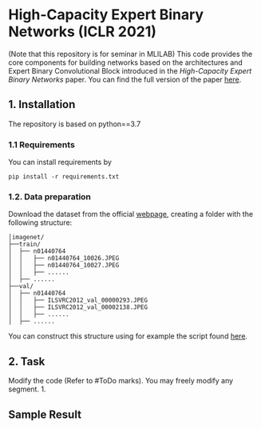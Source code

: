 # High-Capacity Expert Binary Networks (ICLR 2021)

(Note that this repository is for seminar in MLILAB) This code provides the core components for building networks based on the architectures and Expert Binary Convolutional Block introduced in the _High-Capacity Expert Binary Networks_ paper. You can find the full version of the paper [here](https://arxiv.org/pdf/2010.03558).

## 1. Installation
The repository is based on python==3.7

### 1.1 Requirements
You can install requirements by

    pip install -r requirements.txt


### 1.2. Data preparation
 Download the dataset from the official [webpage](http://image-net.org/download-images), creating a folder with the following structure: 
```
│imagenet/
├──train/
│  ├── n01440764
│  │   ├── n01440764_10026.JPEG
│  │   ├── n01440764_10027.JPEG
│  │   ├── ......
│  ├── ......
├──val/
│  ├── n01440764
│  │   ├── ILSVRC2012_val_00000293.JPEG
│  │   ├── ILSVRC2012_val_00002138.JPEG
│  │   ├── ......
│  ├── ......
```
You can construct this structure using for example the script found [here](https://gist.github.com/BIGBALLON/8a71d225eff18d88e469e6ea9b39cef4).

## 2. Task
Modify the code (Refer to #ToDo marks). You may freely modify any segment.
1. 
## Sample Result
